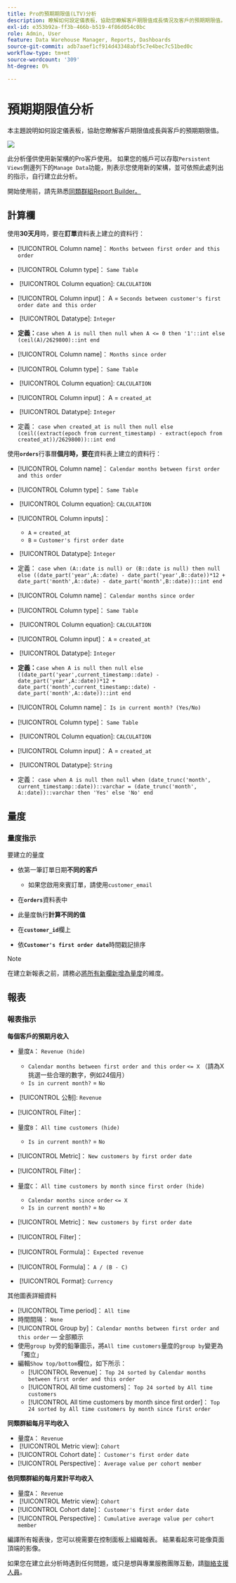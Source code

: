 ```yaml
---
title: Pro的預期期限值(LTV)分析
description: 瞭解如何設定儀表板，協助您瞭解客戶期限值成長情況及客戶的預期期限值。
exl-id: e353b92a-ff3b-466b-b519-4f86d054c0bc
role: Admin, User
feature: Data Warehouse Manager, Reports, Dashboards
source-git-commit: adb7aaef1cf914d43348abf5c7e4bec7c51bed0c
workflow-type: tm+mt
source-wordcount: '309'
ht-degree: 0%

---
```


# 預期期限值分析

本主題說明如何設定儀表板，協助您瞭解客戶期限值成長與客戶的預期期限值。

![](../../assets/exp-lifetim-value-anyalysis.png)

此分析僅供使用新架構的Pro客戶使用。 如果您的帳戶可以存取`Persistent Views`側邊列下的`Manage Data`功能，則表示您使用新的架構，並可依照此處列出的指示，自行建立此分析。

開始使用前，請先熟悉[同類群組Report Builder。](../dev-reports/cohort-rpt-bldr.md)

## 計算欄

使用&#x200B;**30天月**&#x200B;時，要在&#x200B;**訂單**&#x200B;資料表上建立的資料行：

* [!UICONTROL Column name]： `Months between first order and this order`
* [!UICONTROL Column type]： `Same Table`
* &#x200B;
  [!UICONTROL Column equation]: `CALCULATION`
* [!UICONTROL Column input]： A = `Seconds between customer's first order date and this order`
* &#x200B;
  [!UICONTROL Datatype]: `Integer`
* **定義：**`case when A is null then null when A <= 0 then '1'::int else (ceil(A)/2629800)::int end`

* [!UICONTROL Column name]： `Months since order`
* [!UICONTROL Column type]： `Same Table`
* &#x200B;
  [!UICONTROL Column equation]: `CALCULATION`
* [!UICONTROL Column input]： A = `created_at`
* &#x200B;
  [!UICONTROL Datatype]: `Integer`
* 定義： `case when created_at is null then null else (ceil((extract(epoch from current_timestamp) - extract(epoch from created_at))/2629800))::int end`

使用&#x200B;**`orders`**&#x200B;行事曆&#x200B;**個月時，要在**&#x200B;資料表上建立的資料行：

* [!UICONTROL Column name]： `Calendar months between first order and this order`
* [!UICONTROL Column type]： `Same Table`
* &#x200B;
  [!UICONTROL Column equation]: `CALCULATION`
* [!UICONTROL Column inputs]：
   * `A` = `created_at`
   * `B` = `Customer's first order date`

* &#x200B;
  [!UICONTROL Datatype]: `Integer`
* 定義： `case when (A::date is null) or (B::date is null) then null else ((date_part('year',A::date) - date_part('year',B::date))*12 + date_part('month',A::date) - date_part('month',B::date))::int end`

* [!UICONTROL Column name]： `Calendar months since order`
* [!UICONTROL Column type]： `Same Table`
* &#x200B;
  [!UICONTROL Column equation]: `CALCULATION`
* [!UICONTROL Column input]： `A` = `created_at`
* &#x200B;
  [!UICONTROL Datatype]: `Integer`
* **定義：**`case when A is null then null else ((date_part('year',current_timestamp::date) - date_part('year',A::date))*12 + date_part('month',current_timestamp::date) - date_part('month',A::date))::int end`

* [!UICONTROL Column name]： `Is in current month? (Yes/No)`
* [!UICONTROL Column type]： `Same Table`
* &#x200B;
  [!UICONTROL Column equation]: `CALCULATION`
* [!UICONTROL Column input]： A = `created_at`
* &#x200B;
  [!UICONTROL Datatype]: `String`
* 定義： `case when A is null then null when (date_trunc('month', current_timestamp::date))::varchar = (date_trunc('month', A::date))::varchar then 'Yes' else 'No' end`

## 量度

### 量度指示

要建立的量度

* 依第一筆訂單日期&#x200B;**不同的客戶**
   * 如果您啟用來賓訂單，請使用`customer_email`

* 在&#x200B;**`orders`**&#x200B;資料表中
* 此量度執行&#x200B;**計算不同的值**
* 在&#x200B;**`customer_id`**&#x200B;欄上
* 依&#x200B;**`Customer's first order date`**&#x200B;時間戳記排序

>[!NOTE]
>
>在建立新報表之前，請務必[將所有新欄新增為量度](../../data-analyst/data-warehouse-mgr/manage-data-dimensions-metrics.md)的維度。

## 報表

### 報表指示

**每個客戶的預期月收入**

* 量度`A`： `Revenue (hide)`
   * `Calendar months between first order and this order` `<= X` （請為X挑選一些合理的數字，例如24個月）
   * `Is in current month?` = `No`

* &#x200B;
  [!UICONTROL 公制]: `Revenue`
* [!UICONTROL Filter]：

* 量度`B`： `All time customers (hide)`
   * `Is in current month?` = `No`

* [!UICONTROL Metric]： `New customers by first order date`
* [!UICONTROL Filter]：

* 量度`C`： `All time customers by month since first order (hide)`
   * `Calendar months since order` `<= X`
   * `Is in current month?` = `No`

* [!UICONTROL Metric]： `New customers by first order date`
* [!UICONTROL Filter]：

* [!UICONTROL Formula]： `Expected revenue`
* [!UICONTROL Formula]： `A / (B - C)`
* &#x200B;
  [!UICONTROL Format]: `Currency`

其他圖表詳細資料

* [!UICONTROL Time period]： `All time`
* 時間間隔： `None`
* [!UICONTROL Group by]： `Calendar months between first order and this order` — 全部顯示
* 使用`group by`旁的鉛筆圖示，將`All time customers`量度的`group by`變更為「獨立」
* 編輯`Show top/bottom`欄位，如下所示：
   * [!UICONTROL Revenue]： `Top 24 sorted by Calendar months between first order and this order`
   * [!UICONTROL All time customers]： `Top 24 sorted by All time customers`
   * [!UICONTROL All time customers by month since first order]： `Top 24 sorted by All time customers by month since first order`

**同類群組每月平均收入**

* 量度`A`： `Revenue`
* &#x200B;
  [!UICONTROL Metric view]: `Cohort`
* [!UICONTROL Cohort date]： `Customer's first order date`
* [!UICONTROL Perspective]： `Average value per cohort member`

**依同類群組的每月累計平均收入**

* 量度`A`： `Revenue`
* &#x200B;
  [!UICONTROL Metric view]: `Cohort`
* [!UICONTROL Cohort date]： `Customer's first order date`
* [!UICONTROL Perspective]： `Cumulative average value per cohort member`

編譯所有報表後，您可以視需要在控制面板上組織報表。 結果看起來可能像頁面頂端的影像。

如果您在建立此分析時遇到任何問題，或只是想與專業服務團隊互動，請[聯絡支援人員](https://experienceleague.adobe.com/docs/commerce-knowledge-base/kb/troubleshooting/miscellaneous/mbi-service-policies.html)。
